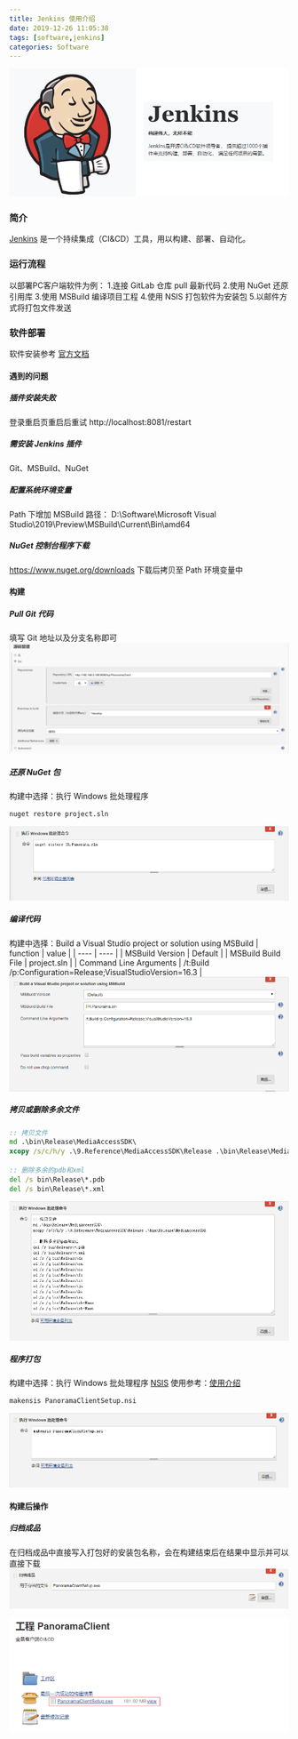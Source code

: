 ```yaml
---
title: Jenkins 使用介绍
date: 2019-12-26 11:05:38
tags: [software,jenkins]
categories: Software
---
```

<img src="https://raw.githubusercontent.com/Sadness96/sadness96.github.io/master/images/blog/software-jenkins/jenkins.png"/>

<!-- more -->
### 简介
[Jenkins](https://jenkins.io/zh/) 是一个持续集成（CI&CD）工具，用以构建、部署、自动化。
### 运行流程
以部署PC客户端软件为例：
1.连接 GitLab 仓库 pull 最新代码
2.使用 NuGet 还原引用库
3.使用 MSBuild 编译项目工程
4.使用 NSIS 打包软件为安装包
5.以邮件方式将打包文件发送
### 软件部署
软件安装参考 [官方文档](https://jenkins.io/zh/doc/pipeline/tour/getting-started/)
#### 遇到的问题
##### 插件安装失败
登录重启页重启后重试
http://localhost:8081/restart
##### 需安装 Jenkins 插件
Git、MSBuild、NuGet
##### 配置系统环境变量
Path 下增加 MSBuild 路径：
D:\Software\Microsoft Visual Studio\2019\Preview\MSBuild\Current\Bin\amd64
##### NuGet 控制台程序下载
https://www.nuget.org/downloads
下载后拷贝至 Path 环境变量中
#### 构建
##### Pull Git 代码
填写 Git 地址以及分支名称即可
<img src="https://raw.githubusercontent.com/Sadness96/sadness96.github.io/master/images/blog/software-jenkins/%E6%BA%90%E7%A0%81%E7%AE%A1%E7%90%86.png"/>

##### 还原 NuGet 包
构建中选择：执行 Windows 批处理程序
``` cmd
nuget restore project.sln
```
<img src="https://raw.githubusercontent.com/Sadness96/sadness96.github.io/master/images/blog/software-jenkins/nuget.png"/>

##### 编译代码
构建中选择：Build a Visual Studio project or solution using MSBuild
| function | value |
| ---- | ---- |
| MSBuild Version | Default |
| MSBuild Build File | project.sln |
| Command Line Arguments | /t:Build /p:Configuration=Release;VisualStudioVersion=16.3 |
<img src="https://raw.githubusercontent.com/Sadness96/sadness96.github.io/master/images/blog/software-jenkins/msbuild.png"/>

##### 拷贝或删除多余文件
``` cmd
:: 拷贝文件
md .\bin\Release\MediaAccessSDK\
xcopy /s/c/h/y .\9.Reference\MediaAccessSDK\Release .\bin\Release\MediaAccessSDK

:: 删除多余的pdb和xml
del /s bin\Release\*.pdb
del /s bin\Release\*.xml
```
<img src="https://raw.githubusercontent.com/Sadness96/sadness96.github.io/master/images/blog/software-jenkins/copydel.png"/>

##### 程序打包
构建中选择：执行 Windows 批处理程序
[NSIS](https://nsis.sourceforge.io/Main_Page) 使用参考：[使用介绍](http://sadness96.github.io/blog/2018/11/24/software-Nsis/)
``` cmd
makensis PanoramaClientSetup.nsi
```
<img src="https://raw.githubusercontent.com/Sadness96/sadness96.github.io/master/images/blog/software-jenkins/nsis.png"/>

#### 构建后操作
##### 归档成品
在归档成品中直接写入打包好的安装包名称，会在构建结束后在结果中显示并可以直接下载
<img src="https://raw.githubusercontent.com/Sadness96/sadness96.github.io/master/images/blog/software-jenkins/归档成品.png"/>

<img src="https://raw.githubusercontent.com/Sadness96/sadness96.github.io/master/images/blog/software-jenkins/结果.png"/>